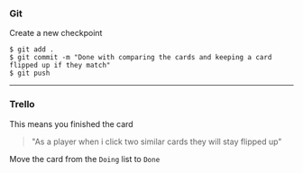 ### Git

Create a new checkpoint

```shell
$ git add .
$ git commit -m "Done with comparing the cards and keeping a card flipped up if they match"
$ git push
```

---

### Trello

This means you finished the card

> "As a player when i click two similar cards they will stay flipped up"

Move the card from the `Doing` list to `Done`
